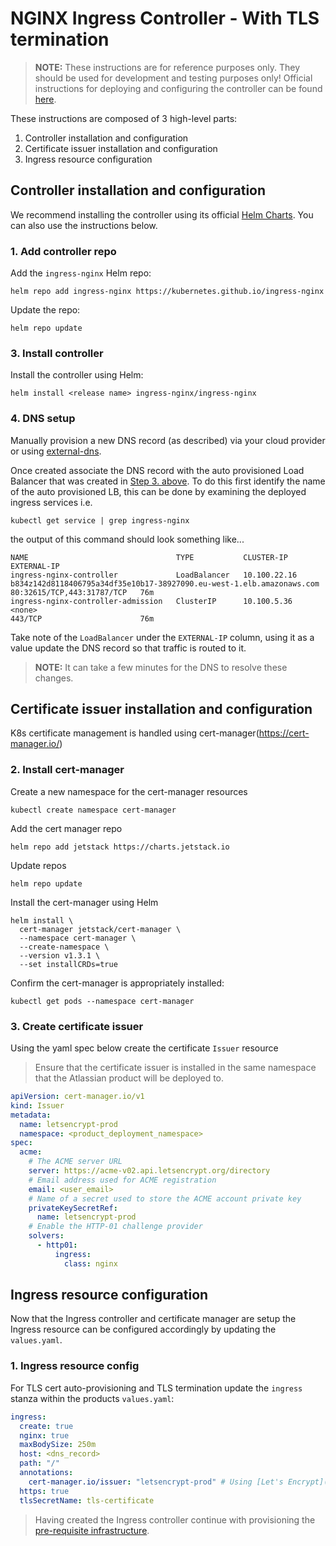 # NGINX Ingress Controller - With TLS termination
> **NOTE:** These instructions are for reference purposes only. They should be used for development and testing purposes only! Official instructions for deploying and configuring the controller can be found [here](https://kubernetes.github.io/ingress-nginx/deploy/).

These instructions are composed of 3 high-level parts:

1. Controller installation and configuration
2. Certificate issuer installation and configuration
3. Ingress resource configuration

## Controller installation and configuration
We recommend installing the controller using its official [Helm Charts](https://github.com/kubernetes/ingress-nginx/tree/master/charts/ingress-nginx). You can also use the instructions below.

### 1. Add controller repo
Add the `ingress-nginx` Helm repo:
```shell
helm repo add ingress-nginx https://kubernetes.github.io/ingress-nginx
```
Update the repo:
```shell
helm repo update
```

### 3. Install controller
Install the controller using Helm:
```shell
helm install <release name> ingress-nginx/ingress-nginx
```

### 4. DNS setup
Manually provision a new DNS record (as described) via your cloud provider or using [external-dns](https://github.com/kubernetes-sigs/external-dns).

Once created associate the DNS record with the auto provisioned Load Balancer that was created in [Step 3. above](#3.-Install). To do this first identify the name of the auto provisioned LB, this can be done by examining the deployed ingress services i.e.
```shell
kubectl get service | grep ingress-nginx    
```
the output of this command should look something like...
```shell
NAME                                 TYPE           CLUSTER-IP      EXTERNAL-IP
ingress-nginx-controller             LoadBalancer   10.100.22.16    b834z142d8118406795a34df35e10b17-38927090.eu-west-1.elb.amazonaws.com   80:32615/TCP,443:31787/TCP   76m
ingress-nginx-controller-admission   ClusterIP      10.100.5.36     <none>                                                                  443/TCP                      76m
```
Take note of the `LoadBalancer` under the `EXTERNAL-IP` column, using it as a value update the DNS record so that traffic is routed to it.

> **NOTE:** It can take a few minutes for the DNS to resolve these changes.

## Certificate issuer installation and configuration
K8s certificate management is handled using cert-manager(https://cert-manager.io/)

### 2. Install cert-manager
Create a new namespace for the cert-manager resources
```shell
kubectl create namespace cert-manager
```

Add the cert manager repo
```shell
helm repo add jetstack https://charts.jetstack.io
```

Update repos
```shell
helm repo update
```

Install the cert-manager using Helm
```shell
helm install \
  cert-manager jetstack/cert-manager \
  --namespace cert-manager \
  --create-namespace \
  --version v1.3.1 \
  --set installCRDs=true
```

Confirm the cert-manager is appropriately installed:
```shell
kubectl get pods --namespace cert-manager
```

### 3. Create certificate issuer
Using the yaml spec below create the certificate `Issuer` resource
> Ensure that the certificate issuer is installed in the same namespace that the Atlassian product will be deployed to.

```yaml
apiVersion: cert-manager.io/v1
kind: Issuer
metadata:
  name: letsencrypt-prod
  namespace: <product_deployment_namespace>
spec:
  acme:
    # The ACME server URL
    server: https://acme-v02.api.letsencrypt.org/directory
    # Email address used for ACME registration
    email: <user_email>
    # Name of a secret used to store the ACME account private key
    privateKeySecretRef:
      name: letsencrypt-prod
    # Enable the HTTP-01 challenge provider
    solvers:
      - http01:
          ingress:
            class: nginx
```

## Ingress resource configuration
Now that the Ingress controller and certificate manager are setup the Ingress resource can be configured accordingly by updating the `values.yaml`.

### 1. Ingress resource config
For TLS cert auto-provisioning and TLS termination update the `ingress` stanza within the products `values.yaml`:
```yaml
ingress:
  create: true
  nginx: true
  maxBodySize: 250m
  host: <dns_record>
  path: "/"
  annotations:
    cert-manager.io/issuer: "letsencrypt-prod" # Using [Let's Encrypt](https://letsencrypt.org/
  https: true
  tlsSecretName: tls-certificate
```

> Having created the Ingress controller continue with provisioning the [pre-requisite infrastructure](../../PREREQUISITES.md).